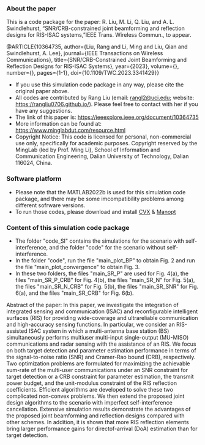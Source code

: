 ### About the paper
This is a code package for the paper: 
R. Liu, M. Li, Q. Liu, and A. L. Swindlehurst, “SNR/CRB-constrained joint beamforming and reflection designs for RIS-ISAC systems,”IEEE Trans. Wireless Commun., to appear.

@ARTICLE{10364735,
  author={Liu, Rang and Li, Ming and Liu, Qian and Swindlehurst, A. Lee},
  journal={IEEE Transactions on Wireless Communications}, 
  title={SNR/CRB-Constrained Joint Beamforming and Reflection Designs for RIS-ISAC Systems}, 
  year={2023},
  volume={},
  number={},
  pages={1-1},
  doi={10.1109/TWC.2023.3341429}}

- If you use this simulation code package in any way, please cite the original paper above.
- All codes are contributed by Rang Liu (email: rangl2@uci.edu; website: https://rangliu0706.github.io/). 
   Please feel free to contact with her if you have any suggestions. 
- The link of this paper is: https://ieeexplore.ieee.org/document/10364735
- More information can be found at: https://www.minglabdut.com/resource.html
- Copyright Notice: This code is licensed for personal, non-commercial use only, specifically for academic purposes. Copyright reserved by the MingLab (led by Prof. Ming Li), School of Information and Communication Engineering, Dalian University of Technology, Dalian 116024, China. 


### Software platform
- Please note that the MATLAB2022b is used for this simulation code package, and there may be some imcompatibility problems among different sofrware versions. 
- To run those codes, please download and install [CVX](http://cvxr.com/cvx/) & [Manopt](https://www.manopt.org/)

### Content of this simulation code package
- The folder "code_SI" contains the simulations for the scenario with self-interference, and the folder "code" for the scenario without self-interference.
- In the folder "code", run the file "main_plot_BP" to obtain Fig. 2 and run the file "main_plot_convergence" to obtain Fig. 3.
- In these two folders, the files "main_SR_P" are used for Fig. 4(a), the files "main_SR_P_CRB" for Fig. 4(b), the files "main_SR_N" for Fig. 5(a), the files "main_SR_N_CRB" for Fig. 5(b), the files "main_SR_SNR" for Fig. 6(a), and the files "main_SR_CRB" for Fig. 6(b). 

Abstract of the paper: 
In this paper, we investigate the integration of integrated sensing and communication (ISAC) and reconfigurable intelligent surfaces (RIS) for providing wide-coverage and ultrareliable communication and high-accuracy sensing functions. In particular, we consider an RIS-assisted ISAC system in which a multi-antenna base station (BS) simultaneously performs multiuser multi-input single-output (MU-MISO) communications and radar sensing with the assistance of an RIS. We focus on both target detection and parameter estimation performance in terms of the signal-to-noise ratio (SNR) and Cramer-Rao bound (CRB), respectively. Two optimization problems are formulated for maximizing the achievable sum-rate of the multi-user communications under an SNR constraint for target detection or a CRB constraint for parameter estimation, the transmit power budget, and the unit-modulus constraint of the RIS reflection coefficients. Efficient algorithms are developed to solve these two complicated non-convex problems. We then extend the proposed joint design algorithms to the scenario with imperfect self-interference cancellation. Extensive simulation results demonstrate the advantages of the proposed joint beamforming and reflection designs compared with other schemes. In addition, it is shown that more RIS reflection elements bring larger performance gains for directof-arrival (DoA) estimation than for target detection.





